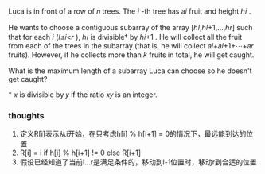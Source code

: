 Luca is in front of a row of 𝑛
trees. The 𝑖
-th tree has 𝑎𝑖
fruit and height ℎ𝑖
.

He wants to choose a contiguous subarray of the array [ℎ𝑙,ℎ𝑙+1,…,ℎ𝑟]
such that for each 𝑖
(𝑙≤𝑖<𝑟
), ℎ𝑖
is divisible†
by ℎ𝑖+1
. He will collect all the fruit from each of the trees in the subarray (that is, he will collect 𝑎𝑙+𝑎𝑙+1+⋯+𝑎𝑟
fruits). However, if he collects more than 𝑘
fruits in total, he will get caught.

What is the maximum length of a subarray Luca can choose so he doesn't get caught?

†
𝑥
is divisible by 𝑦
if the ratio 𝑥𝑦
is an integer.

### thoughts

1. 定义R[i]表示从i开始，在只考虑h[i] % h[i+1] = 0的情况下，最远能到达的位置
2. R[i] = i if h[i] % h[i+1] != 0 else R[i+1]
3. 假设已经知道了当前l...r是满足条件的，移动到l-1位置时，移动r到合适的位置
